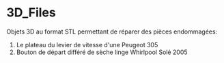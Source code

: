 # 3D_Files
Objets 3D au format STL permettant de réparer des pièces endommagées:
1. Le plateau du levier de vitesse d'une Peugeot 305
2. Bouton de départ différé de sèche linge Whirlpool  Solé 2005
